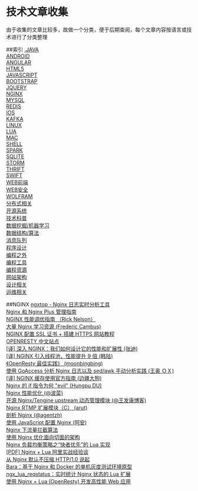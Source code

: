 技术文章收集
======
由于收集的文章比较多，故做一个分类，便于后期查阅，每个文章内容按语言或技术进行了分类整理


##索引
[.JAVA](#.JAVA)  
[ANDROID](#ANDROID)  
[ANGULAR](#ANGULAR)  
[HTML5](#HTML5)  
[JAVASCRIPT](#JAVASCRIPT)   
[BOOTSTRAP](#BOOTSTRAP)  
[JQUERY](#JQUERY)  
[NGINX](#NGINX)  
[MYSQL](#MYSQL)  
[REDIS](#REDIS)  
[IOS](#IOS)  
[KAFKA](#KAFKA)  
[LINUX](#LINUX)  
[LUA](#LUA)  
[MAC](#MAC)  
[SHELL](#SHELL)  
[SPARK](#SPARK)  
[SQLITE](#SQLITE)  
[STORM](#STORM)  
[THRIFT](#THRIFT)    
[SWIFT](#SWIFT)  
[WEB前端](#WEB前端)    
[WEB安全](#WEB安全)    
[WOLFRAM](#WOLFRAM)  
[分布式相关](#分布式相关)  
[开源系统](#开源系统)  
[技术科普](#技术科普)  
[数据挖掘/机器学习](#数据挖掘/机器学习)  
[数据结构/算法](#数据结构/算法)  
[消息队列](#消息队列)  
[程序设计](#程序设计)  
[编程之外](talks.md)  
[编程工具](#编程工具)  
[编程资源](#编程资源)  
[网站架构](#网站架构)  
[设计相关](#设计相关)  
[运维相关](#运维相关) 

<a name="NGINX"></a>
##NGINX
[ngxtop - Nginx 日志实时分析工具](https://github.com/lebinh/ngxtop)  
[Nginx 和 Nginx Plus 管理指南](https://www.nginx.com/resources/admin-guide)  
[NGINX 性能调优指南 （Rick Nelson）](https://www.nginx.com/blog/tuning-nginx)  
[大量 Nginx 学习资源 (Frederic Cambus)](https://github.com/fcambus/nginx-resources)  
[NGINX 配置 SSL 证书 + 搭建 HTTPS 网站教程](https://s.how/nginx-ssl/)  
[OPENRESTY 中文站点](http://openresty.org/cn/)  
[[译] 深入 NGINX：我们如何设计它的性能和扩展性 (张迪)](http://www.cnbeta.com/articles/402709.htm)  
[[译] NGINX 引入线程池，性能提升 9 倍 (韩陆)](http://www.infoq.com/cn/articles/thread-pools-boost-performance-9x)  
[《OpenResty 最佳实践》 (moonbingbing)](https://moonbingbing.gitbooks.io/openresty-best-practices/content/)  
[使用 GoAccess 分析 Nginx 日志以及 sed/awk 手动分析实践 (王奥 ＯＸ)](http://weekly.manong.io/bounce?url=http%3A%2F%2Fwsgzao.github.io%2Fpost%2Fgoaccess%2F&aid=2963&nid=80)  
[[译] NGINX 缓存使用官方指南 (边疆大狗)](http://www.jointforce.com/jfperiodical/article/949)  
[Nginx 的 if 指令为何 "evil" (Hungpu DU)](http://weekly.manong.io/bounce?url=http%3A%2F%2Fialloc.org%2Fposts%2F2015%2F07%2F28%2Fngx-notes-http-evil-if-1%2F&aid=3160&nid=82)  
[Nginx 性能优化 (@波菜)](http://weekly.manong.io/bounce?url=http%3A%2F%2Fyikebocai.com%2F2014%2F10%2Fnginx-performance-tunning%2F&aid=3275&nid=84)  
[开源 Nginx/Tengine upstream 动态管理模块 (@王发康博客)](http://weekly.manong.io/bounce?url=https%3A%2F%2Fgithub.com%2FSinaMSRE%2Flua-upstream-nginx-module&aid=3328&nid=84)  
[Nginx RTMP 扩展模块（C） (arut)](http://weekly.manong.io/bounce?url=https%3A%2F%2Fgithub.com%2Farut%2Fnginx-rtmp-module&aid=3329&nid=84)  
[剖析 Nginx (@agentzh)](http://weekly.manong.io/bounce?url=https%3A%2F%2Fopenresty.org%2Fdownload%2Fagentzh-nginx-tutorials-zhcn.html&aid=3533&nid=87)  
[使用 JavaScript 配置 Nginx (阿安)](http://weekly.manong.io/bounce?url=http%3A%2F%2Fannn.me%2Fjavascript-nginx%2F%3Fhmsr%3Dtoutiao.io%26utm_medium%3Dtoutiao.io%26utm_source%3Dtoutiao.io&aid=3819&nid=90)  
[Nginx 下流量拦截算法](http://weekly.manong.io/bounce?url=http%3A%2F%2Fhomeway.me%2F2015%2F10%2F21%2Fnginx-lua-traffic-limit-algorithm%2F&aid=4018&nid=92)  
[使用 Nginx 优化面向切面的架构](http://weekly.manong.io/bounce?url=https%3A%2F%2Fruby-china.org%2Ftopics%2F28017&aid=4304&nid=95)  
[Nginx 负载均衡策略之“快者优先”的 Lua 实现](https://blog.jamespan.me/2015/11/27/fastest-first-load-balancer-for-nginx-with-lua/)  
[[PDF] Nginx + Lua 阿⾥实战经验谈](http://iresty.com/download/ebook/2015_con/sunchuanwen.pdf)  
[从 Nginx 默认不压缩 HTTP/1.0 说起](http://weekly.manong.io/bounce?url=https%3A%2F%2Fimququ.com%2Fpost%2Fwhy-nginx-disable-gzip-in-http10.html&aid=4672&nid=99)  
[Bara：基于 Nginx 和 Docker 的单机灰度测试环境原型](http://weekly.manong.io/bounce?url=https%3A%2F%2Fgithub.com%2Fliubin%2Fbara&aid=4722&nid=99)  
[ngx_lua_reqstatus：实时统计 Nginx 状态的 Lua 扩展](https://github.com/zheng-ji/ngx_lua_reqstatus)  
[使用 Nginx + Lua (OpenResty) 开发高性能 Web 应用](http://jinnianshilongnian.iteye.com/blog/2280928)  

